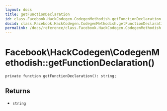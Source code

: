 ```yaml
---
layout: docs
title: getFunctionDeclaration
id: class.Facebook.HackCodegen.CodegenMethodish.getFunctionDeclaration
docid: class.Facebook.HackCodegen.CodegenMethodish.getFunctionDeclaration
permalink: /docs/reference/class.Facebook.HackCodegen.CodegenMethodish.getFunctionDeclaration/
---
```

# Facebook\\HackCodegen\\CodegenMethodish::getFunctionDeclaration()




``` Hack
private function getFunctionDeclaration(): string;
```




## Returns




+ ` string `